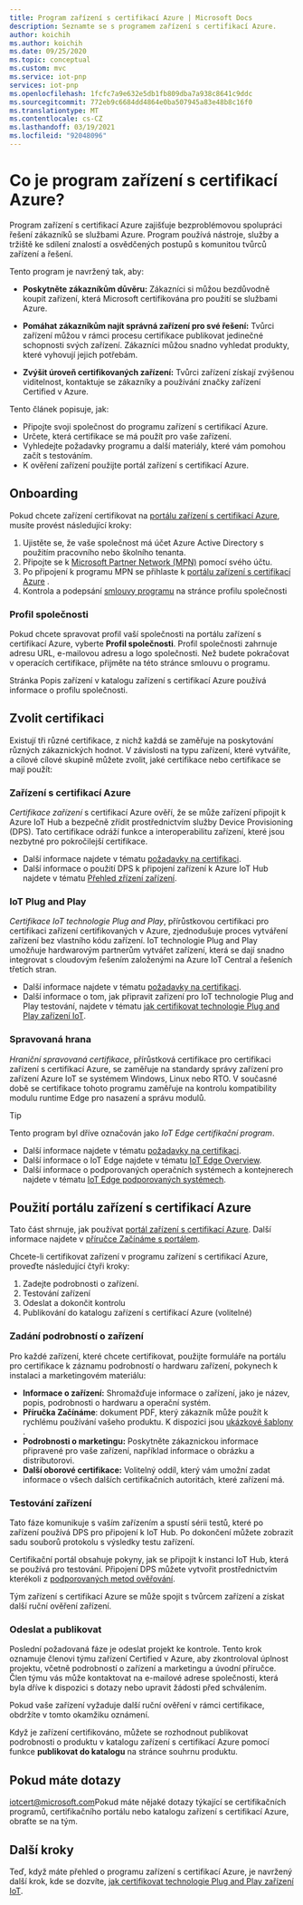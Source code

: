 ```yaml
---
title: Program zařízení s certifikací Azure | Microsoft Docs
description: Seznamte se s programem zařízení s certifikací Azure.
author: koichih
ms.author: koichih
ms.date: 09/25/2020
ms.topic: conceptual
ms.custom: mvc
ms.service: iot-pnp
services: iot-pnp
ms.openlocfilehash: 1fcfc7a9e632e5db1fb809dba7a938c8641c9ddc
ms.sourcegitcommit: 772eb9c6684dd4864e0ba507945a83e48b8c16f0
ms.translationtype: MT
ms.contentlocale: cs-CZ
ms.lasthandoff: 03/19/2021
ms.locfileid: "92048096"
---
```

# <a name="what-is-the-azure-certified-device-program"></a>Co je program zařízení s certifikací Azure?

Program zařízení s certifikací Azure zajišťuje bezproblémovou spolupráci řešení zákazníků se službami Azure. Program používá nástroje, služby a tržiště ke sdílení znalostí a osvědčených postupů s komunitou tvůrců zařízení a řešení.

Tento program je navržený tak, aby:

- **Poskytněte zákazníkům důvěru:** Zákazníci si můžou bezdůvodně koupit zařízení, která Microsoft certifikována pro použití se službami Azure.

- **Pomáhat zákazníkům najít správná zařízení pro své řešení:** Tvůrci zařízení můžou v rámci procesu certifikace publikovat jedinečné schopnosti svých zařízení. Zákazníci můžou snadno vyhledat produkty, které vyhovují jejich potřebám.

- **Zvýšit úroveň certifikovaných zařízení:** Tvůrci zařízení získají zvýšenou viditelnost, kontaktuje se zákazníky a používání značky zařízení Certified v Azure.

Tento článek popisuje, jak:

- Připojte svoji společnost do programu zařízení s certifikací Azure.
- Určete, která certifikace se má použít pro vaše zařízení.
- Vyhledejte požadavky programu a další materiály, které vám pomohou začít s testováním.
- K ověření zařízení použijte portál zařízení s certifikací Azure.

## <a name="onboarding"></a>Onboarding

Pokud chcete zařízení certifikovat na [portálu zařízení s certifikací Azure](https://aka.ms/acdp), musíte provést následující kroky:

1. Ujistěte se, že vaše společnost má účet Azure Active Directory s použitím pracovního nebo školního tenanta.
2. Připojte se k [Microsoft Partner Network (MPN)](https://partner.microsoft.com/) pomocí svého účtu.
3. Po připojení k programu MPN se přihlaste k [portálu zařízení s certifikací Azure](https://aka.ms/acdp) .
4. Kontrola a podepsání [smlouvy programu](https://aka.ms/acdagreement) na stránce profilu společnosti

### <a name="company-profile"></a>Profil společnosti

Pokud chcete spravovat profil vaší společnosti na portálu zařízení s certifikací Azure, vyberte **Profil společnosti**. Profil společnosti zahrnuje adresu URL, e-mailovou adresu a logo společnosti. Než budete pokračovat v operacích certifikace, přijměte na této stránce smlouvu o programu.

Stránka Popis zařízení v katalogu zařízení s certifikací Azure používá informace o profilu společnosti.

## <a name="choose-the-certification"></a>Zvolit certifikaci

Existují tři různé certifikace, z nichž každá se zaměřuje na poskytování různých zákaznických hodnot. V závislosti na typu zařízení, které vytváříte, a cílové cílové skupině můžete zvolit, jaké certifikace nebo certifikace se mají použít:

### <a name="azure-certified-device"></a>Zařízení s certifikací Azure

_Certifikace zařízení_ s certifikací Azure ověří, že se může zařízení připojit k Azure IoT Hub a bezpečně zřídit prostřednictvím služby Device Provisioning (DPS). Tato certifikace odráží funkce a interoperabilitu zařízení, které jsou nezbytné pro pokročilejší certifikace.

- Další informace najdete v tématu [požadavky na certifikaci](https://aka.ms/acdrequirements).
- Další informace o použití DPS k připojení zařízení k Azure IoT Hub najdete v tématu [Přehled zřízení zařízení](../iot-dps/about-iot-dps.md).

### <a name="iot-plug-and-play"></a>IoT Plug and Play

_Certifikace IoT technologie Plug and Play_, přírůstkovou certifikaci pro certifikaci zařízení certifikovaných v Azure, zjednodušuje proces vytváření zařízení bez vlastního kódu zařízení. IoT technologie Plug and Play umožňuje hardwarovým partnerům vytvářet zařízení, která se dají snadno integrovat s cloudovým řešením založenými na Azure IoT Central a řešeních třetích stran.

- Další informace najdete v tématu [požadavky na certifikaci](https://aka.ms/acdiotpnprequirements).
- Další informace o tom, jak připravit zařízení pro IoT technologie Plug and Play testování, najdete v tématu [jak certifikovat technologie Plug and Play zařízení IoT](howto-certify-device.md).

### <a name="edge-managed"></a>Spravovaná hrana

_Hraniční spravovaná certifikace_, přírůstková certifikace pro certifikaci zařízení s certifikací Azure, se zaměřuje na standardy správy zařízení pro zařízení Azure IoT se systémem Windows, Linux nebo RTO. V současné době se certifikace tohoto programu zaměřuje na kontrolu kompatibility modulu runtime Edge pro nasazení a správu modulů.

> [!TIP]
> Tento program byl dříve označován jako _IoT Edge certifikační program_.

- Další informace najdete v tématu [požadavky na certifikaci](https://aka.ms/acdedgemanagedrequirements).
- Další informace o IoT Edge najdete v tématu [IoT Edge Overview](../iot-edge/about-iot-edge.md).
- Další informace o podporovaných operačních systémech a kontejnerech najdete v tématu [IoT Edge podporovaných systémech](../iot-edge/support.md).

## <a name="use-the-azure-certified-device-portal"></a>Použití portálu zařízení s certifikací Azure

Tato část shrnuje, jak používat [portál zařízení s certifikací Azure](https://certify.azure.com). Další informace najdete v [příručce Začínáme s portálem](https://aka.ms/acdhelp).

Chcete-li certifikovat zařízení v programu zařízení s certifikací Azure, proveďte následující čtyři kroky:

1. Zadejte podrobnosti o zařízení.
2. Testování zařízení
3. Odeslat a dokončit kontrolu
4. Publikování do katalogu zařízení s certifikací Azure (volitelné)

### <a name="provide-device-details"></a>Zadání podrobností o zařízení

Pro každé zařízení, které chcete certifikovat, použijte formuláře na portálu pro certifikace k záznamu podrobností o hardwaru zařízení, pokynech k instalaci a marketingovém materiálu:

- **Informace o zařízení:** Shromažďuje informace o zařízení, jako je název, popis, podrobnosti o hardwaru a operační systém.
- **Příručka Začínáme**: dokument PDF, který zákazník může použít k rychlému používání vašeho produktu. K dispozici jsou [ukázkové šablony](https://aka.ms/GSTemplate) .
- **Podrobnosti o marketingu:** Poskytněte zákaznickou informace připravené pro vaše zařízení, například informace o obrázku a distributorovi.
- **Další oborové certifikace:** Volitelný oddíl, který vám umožní zadat informace o všech dalších certifikačních autoritách, které zařízení má.

### <a name="test-the-device"></a>Testování zařízení

Tato fáze komunikuje s vaším zařízením a spustí sérii testů, které po zařízení používá DPS pro připojení k IoT Hub. Po dokončení můžete zobrazit sadu souborů protokolu s výsledky testu zařízení.

Certifikační portál obsahuje pokyny, jak se připojit k instanci IoT Hub, která se používá pro testování. Připojení DPS můžete vytvořit prostřednictvím kterékoli z [podporovaných metod ověřování](../iot-dps/concepts-service.md#attestation-mechanism).

Tým zařízení s certifikací Azure se může spojit s tvůrcem zařízení a získat další ruční ověření zařízení.

### <a name="submit-and-publish"></a>Odeslat a publikovat

Poslední požadovaná fáze je odeslat projekt ke kontrole. Tento krok oznamuje členovi týmu zařízení Certified v Azure, aby zkontroloval úplnost projektu, včetně podrobností o zařízení a marketingu a úvodní příručce. Člen týmu vás může kontaktovat na e-mailové adrese společnosti, která byla dříve k dispozici s dotazy nebo upravit žádosti před schválením.

Pokud vaše zařízení vyžaduje další ruční ověření v rámci certifikace, obdržíte v tomto okamžiku oznámení.

Když je zařízení certifikováno, můžete se rozhodnout publikovat podrobnosti o produktu v katalogu zařízení s certifikací Azure pomocí funkce **publikovat do katalogu** na stránce souhrnu produktu.

## <a name="if-you-have-questions"></a>Pokud máte dotazy

[iotcert@microsoft.com](mailto:iotcert@microsoft.com?subject=Azure%20Certified%20Device%20question)Pokud máte nějaké dotazy týkající se certifikačních programů, certifikačního portálu nebo katalogu zařízení s certifikací Azure, obraťte se na tým.

## <a name="next-steps"></a>Další kroky

Teď, když máte přehled o programu zařízení s certifikací Azure, je navržený další krok, kde se dozvíte, [jak certifikovat technologie Plug and Play zařízení IoT](howto-certify-device.md).